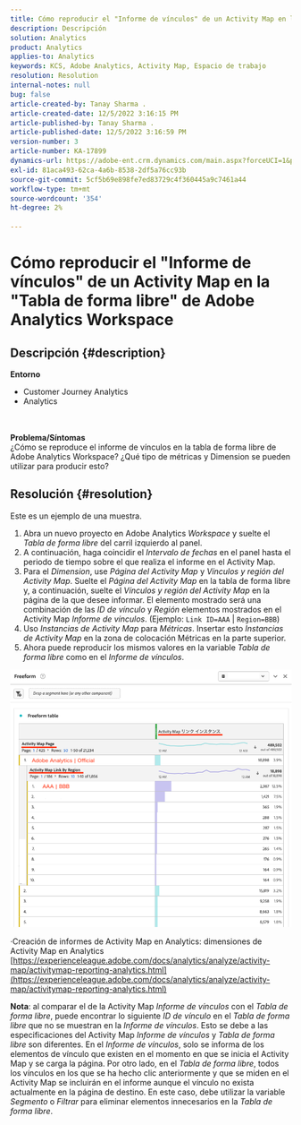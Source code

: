 ```yaml
---
title: Cómo reproducir el "Informe de vínculos" de un Activity Map en la "Tabla de forma libre" de Adobe Analytics Workspace
description: Descripción
solution: Analytics
product: Analytics
applies-to: Analytics
keywords: KCS, Adobe Analytics, Activity Map, Espacio de trabajo
resolution: Resolution
internal-notes: null
bug: false
article-created-by: Tanay Sharma .
article-created-date: 12/5/2022 3:16:15 PM
article-published-by: Tanay Sharma .
article-published-date: 12/5/2022 3:16:59 PM
version-number: 3
article-number: KA-17899
dynamics-url: https://adobe-ent.crm.dynamics.com/main.aspx?forceUCI=1&pagetype=entityrecord&etn=knowledgearticle&id=194460be-af74-ed11-81aa-6045bd006239
exl-id: 81aca493-62ca-4a6b-8538-2df5a76cc93b
source-git-commit: 5cf5b69e898fe7ed83729c4f360445a9c7461a44
workflow-type: tm+mt
source-wordcount: '354'
ht-degree: 2%

---
```


# Cómo reproducir el &quot;Informe de vínculos&quot; de un Activity Map en la &quot;Tabla de forma libre&quot; de Adobe Analytics Workspace

## Descripción {#description}

<b>Entorno</b>
- Customer Journey Analytics
- Analytics

<br> <br><b>Problema/Síntomas</b><br>¿Cómo se reproduce el informe de vínculos en la tabla de forma libre de Adobe Analytics Workspace? ¿Qué tipo de métricas y Dimension se pueden utilizar para producir esto?<br>

## Resolución {#resolution}


Este es un ejemplo de una muestra.

1. Abra un nuevo proyecto en Adobe Analytics *Workspace* y suelte el *Tabla de forma libre* del carril izquierdo al panel.
2. A continuación, haga coincidir el *Intervalo de fechas* en el panel hasta el periodo de tiempo sobre el que realiza el informe en el Activity Map.
3. Para el *Dimension*, use *Página del Activity Map* y *Vínculos y región del Activity Map*. Suelte el *Página del Activity Map* en la tabla de forma libre y, a continuación, suelte el *Vínculos y región del Activity Map* en la página de la que desee informar. El elemento mostrado será una combinación de las *ID de vínculo* y *Región* elementos mostrados en el Activity Map *Informe de vínculos*. (Ejemplo: `Link ID=AAA` | `Region=BBB`)
4. Uso *Instancias de Activity Map* para *Métricas*. Insertar esto *Instancias de Activity Map* en la zona de colocación Métricas en la parte superior.
5. Ahora puede reproducir los mismos valores en la variable *Tabla de forma libre* como en el *Informe de vínculos*.


![](assets/ce099307-8f85-ec11-8d21-0022480855a4.png)

·Creación de informes de Activity Map en Analytics: dimensiones de Activity Map en Analytics
[https://experienceleague.adobe.com/docs/analytics/analyze/activity-map/activitymap-reporting-analytics.html](https://experienceleague.adobe.com/docs/analytics/analyze/activity-map/activitymap-reporting-analytics.html)

<b>Nota</b>: al comparar el de la Activity Map *Informe de vínculos* con el *Tabla de forma libre*, puede encontrar lo siguiente *ID de vínculo* en el *Tabla de forma libre* que no se muestran en la *Informe de vínculos*. Esto se debe a las especificaciones del Activity Map *Informe de vínculos* y *Tabla de forma libre* son diferentes. En el *Informe de vínculos*, solo se informa de los elementos de vínculo que existen en el momento en que se inicia el Activity Map y se carga la página. Por otro lado, en el *Tabla de forma libre*, todos los vínculos en los que se ha hecho clic anteriormente y que se miden en el Activity Map se incluirán en el informe aunque el vínculo no exista actualmente en la página de destino. En este caso, debe utilizar la variable *Segmento* o *Filtrar* para eliminar elementos innecesarios en la *Tabla de forma libre*.
